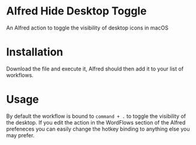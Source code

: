 # Alfred Hide Desktop Toggle
An Alfred action to toggle the visibility of desktop icons in macOS

# Installation
Download the file and execute it, Alfred should then add it to your list of workflows.

# Usage
By default the workflow is bound to `command + .` to toggle the visibility of the desktop. If you edit the action in the WordFlows section of the Alfred prefeneces you can easily change the hotkey binding to anything else you may prefer.
